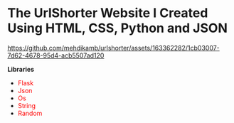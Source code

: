 # The UrlShorter Website I Created Using HTML, CSS, Python and JSON

https://github.com/mehdikamb/urlshorter/assets/163362282/1cb03007-7d62-4678-95d4-acb5507ad120

**Libraries**
- <span style="color:red">Flask</span>
- <span style="color:red">Json</span>
- <span style="color:red">Os</span>
- <span style="color:red">String</span>
- <span style="color:red">Random</span>
